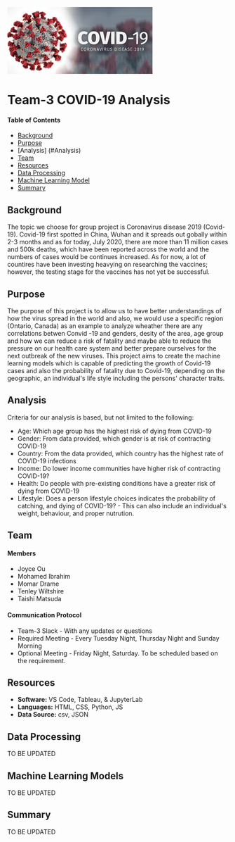 ![header_pic](images/covid.png)

# Team-3 COVID-19 Analysis 

#### Table of Contents  
* [Background](#Background)
* [Purpose](#Purpose)
* [Analysis] (#Analysis)
* [Team](#Team)
* [Resources](#resources)
* [Data Processing](#Data-Processing)
* [Machine Learning Model](#Machine-Learning-Models)
* [Summary](#summary)


## Background

The topic we choose for group project is Coronavirus disease 2019 (Covid-19). Covid-19 first spotted in China, Wuhan and it spreads out gobally within 2-3 months 
and as for today, July 2020, there are more than 11 million cases and 500k deaths, which have been reported across the world and the numbers of cases would be continues
increased. As for now, a lot of countires have been investing heavying on researching the vaccines; however, the testing stage for the vaccines has not yet be successful.

## Purpose

The purpose of this project is to allow us to have better understandings of how the virus spread in the world and also, we would use a specific region (Ontario, Canada)
as an example to analyze wheather there are any correlations betwen Convid -19 and genders, desity of the area, age group and how we can reduce a risk of fatality and
maybe able to reduce the pressure on our health care system and better prepare ourselves for the next outbreak of the new viruses.
This project aims to create the machine learning models which is capable of predicting the growth of Covid-19 cases and also the probability of fatality 
due to Covid-19, depending on the geographic, an individual's life style including the persons' character traits.

## Analysis

Criteria for our analysis is based, but not limited to the following:
- Age: Which age group has the highest risk of dying from COVID-19
- Gender: From data provided, which gender is at risk of contracting COVID-19
- Country: From the data provided, which country has the highest rate of COVID-19 infections
- Income: Do lower income communities have higher risk of contracting COVID-19?
- Health: Do people with pre-existing conditions have a greater risk of dying from COVID-19
- Lifestyle: Does a person lifestyle choices indicates the probability of catching, and dying of COVID-19?
             - This can also include an individual's weight, behaviour, and proper nutrution.


## Team
#### Members
* Joyce Ou
* Mohamed Ibrahim
* Momar Drame
* Tenley Wiltshire
* Taishi Matsuda

#### Communication Protocol
* Team-3 Slack - With any updates or questions
* Required Meeting - Every Tuesday Night, Thursday Night and Sunday Morning
* Optional Meeting - Friday Night, Saturday. To be scheduled based on the requirement.

## Resources
- **Software:** VS Code, Tableau, & JupyterLab  
- **Languages:** HTML, CSS, Python, JS 
- **Data Source:** csv, JSON


## Data Processing
TO BE UPDATED

## Machine Learning Models
TO BE UPDATED

## Summary 
TO BE UPDATED

